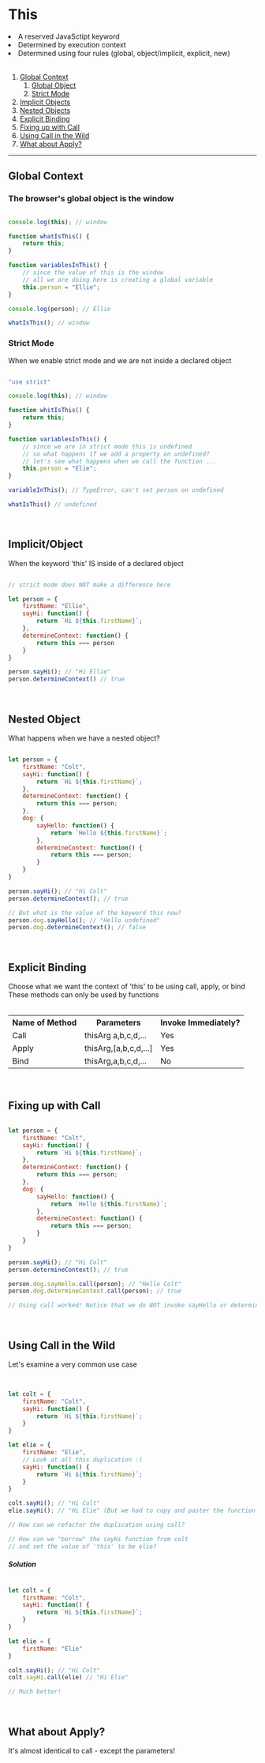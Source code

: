 <h1>This</h1>
<li> A reserved JavaSctipt keyword </li>
<li> Determined by execution context </li>
<li> Determined using four rules (global, object/implicit, explicit, new) </li>
<br>

1. [Global Context](#globalcontext)
    1. [Global Object](#globalobject)
    2. [Strict Mode](#strictmode)
2. [Implicit Objects](#implicitobject)
3. [Nested Objects](#nestedobjects)
4. [Explicit Binding](#explicitbinding)
5. [Fixing up with Call](#fixingcall)
6. [Using Call in the Wild](#callwild)
7. [What about Apply?](#apply)


<hr>
<h2 id="globalcontext">Global Context</h2>
<h3 id="globalobject">The browser's global object is the window</h3>

```javascript

console.log(this); // window

function whatIsThis() {
	return this;
}

function variablesInThis() {
	// since the value of this is the window
	// all we are doing here is creating a global variable
	this.person = "Ellie";
}

console.log(person); // Ellie

whatIsThis(); // window

```


<h3 id="strictmode">Strict Mode</h3>
When we enable strict mode and we are not inside a declared object
<br>


```javascript

"use strict"

console.log(this); // window

function whitIsThis() {
	return this;
}

function variablesInThis() {
	// since we are in strict mode this is undefined
	// so what happens if we add a property on undefined?
	// let's see what happens when we call the function ...
	this.person = "Elie";
}

variableInThis(); // TypeError, can't set person on undefined

whatIsThis() // undefined

```
<br>


<h2 id="implicitobject">Implicit/Object</h2>
When the keyword 'this' IS inside of a declared object
<br>


```javascript

// strict mode does NOT make a difference here

let person = {
	firstName: "Ellie",
	sayHi: function() {
		return `Hi ${this.firstName}`;
	},
	determineContext: function() {
		return this === person
	}
}

person.sayHi(); // "Hi Ellie"
person.determineContext() // true

```
<br>


<h2 id="nestedobjects">Nested Object</h2>
What happens when we have a nested object?
<br>


```javascript

let person = {
	firstName: "Colt",
	sayHi: function() {
		return `Hi ${this.firstName}`;
	},
	determineContext: function() {
		return this === person;
	},
	dog: {
		sayHello: function() {
			return `Hello ${this.firstName}`;
		},
		determineContext: function() {
			return this === person;
		}	
	}
}

person.sayHi(); // "Hi Colt"
person.determineContext(); // true

// But what is the value of the keyword this now?
person.dog.sayHello(); // "Hello undefined"
person.dog.determineContext(); // false

```
<br>


<h2 id="explicitbinding">Explicit Binding</h2>
Choose what we want the context of 'this' to be using call, apply, or bind <br>
These methods can only be used by functions <br>
<br>
<table>
	<tr>
		<th>Name of Method</th>
		<th>Parameters</th>
		<th>Invoke Immediately?</th>
	</tr>
	<tr>
		<td>Call</td>
		<td>thisArg a,b,c,d,...</td>
		<td>Yes</td>
	</tr>
	<tr>
		<td>Apply</td>
		<td>thisArg,[a,b,c,d,...]</td>
		<td>Yes</td>
	</tr>
	<tr>
		<td>Bind</td>
		<td>thisArg,a,b,c,d,...</td>
		<td>No</td>
	</tr>
</table>
<br>


<h2 id="fixingcall">Fixing up with Call</h2>

```javascript

let person = {
	firstName: "Colt",
	sayHi: function() {
		return `Hi ${this.firstName}`;
	},
	determineContext: function() {
		return this === person;
	},
	dog: {
		sayHello: function() {
			return `Hello ${this.firstName}`;
		},
		determineContext: function() {
			return this === person;
		}	
	}
}

person.sayHi(); // "Hi Colt"
person.determineContext(); // true

person.dog.sayHello.call(person); // "Hello Colt"
person.dog.determineContext.call(person); // true

// Using call worked! Notice that we do NOT invoke sayHello or determineContext method

```
<br>


<h2 id="callwild">Using Call in the Wild</h2>
Let's examine a very common use case
<br>
<br>

```javascript

let colt = {
	firstName: "Colt",
	sayHi: function() {
		return `Hi ${this.firstName}`;
	}
}

let elie = {
	firstName: "Elie",
	// Look at all this duplication :(
	sayHi: function() {
		return `Hi ${this.firstName}`;
	}
}

colt.sayHi(); // "Hi Colt"
elie.sayHi(); // "Hi Elie" (But we had to copy and paster the function from above...)

// How can we refactor the duplication using call?

// How can we "borrow" the sayHi function from colt
// and set the value of 'this' to be elie?

```


<h5>Solution</h5>

```javascript

let colt = {
	firstName: "Colt",
	sayHi: function() {
		return `Hi ${this.firstName}`;
	}
}

let elie = {
	firstName: "Elie"
}

colt.sayHi(); // "Hi Colt"
colt.sayHi.call(elie) // "Hi Elie"

// Much better!

```
<br>


<h2 id="apply">What about Apply?</h2>
It's almost identical to call - except the parameters!
<br>


```javascript























